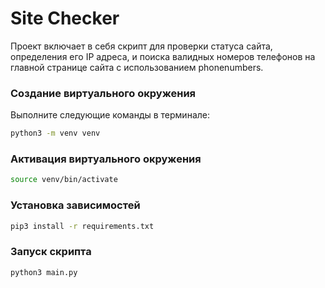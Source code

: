 # Site Checker

Проект включает в себя скрипт для проверки статуса сайта, определения его IP адреса, и поиска валидных номеров телефонов на главной странице сайта с использованием phonenumbers.


### Создание виртуального окружения

Выполните следующие команды в терминале:

```bash
python3 -m venv venv
```


### Активация виртуального окружения
```bash
source venv/bin/activate
```

### Установка зависимостей
```bash
pip3 install -r requirements.txt
```

### Запуск скрипта
```bash
python3 main.py
```
